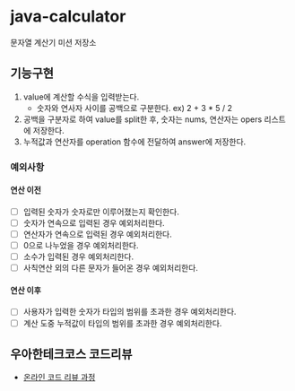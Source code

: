 # java-calculator
문자열 계산기 미션 저장소

## 기능구현
1. value에 계산할 수식을 입력받는다.
    - 숫자와 연사자 사이를 공백으로 구분한다. ex) 2 + 3 * 5 / 2
2. 공백을 구분자로 하여 value를 split한 후, 숫자는 nums, 연산자는 opers 리스트에 저장한다.
3. 누적값과 연산자를 operation 함수에 전달하여 answer에 저장한다.

### 예외사항
#### 연산 이전
- [ ] 입력된 숫자가 숫자로만 이루어졌는지 확인한다.
- [ ] 숫자가 연속으로 입력된 경우 예외처리한다.
- [ ] 연산자가 연속으로 입력된 경우 예외처리한다.
- [ ] 0으로 나누었을 경우 예외처리한다.
- [ ] 소수가 입력된 경우 예외처리한다.
- [ ] 사칙연산 외의 다른 문자가 들어온 경우 예외처리한다.
#### 연산 이후
- [ ] 사용자가 입력한 숫자가 타입의 범위를 초과한 경우 예외처리한다.
- [ ] 계산 도중 누적값이 타입의 범위를 초과한 경우 예외처리한다.

## 우아한테크코스 코드리뷰
* [온라인 코드 리뷰 과정](https://github.com/woowacourse/woowacourse-docs/blob/master/maincourse/README.md)